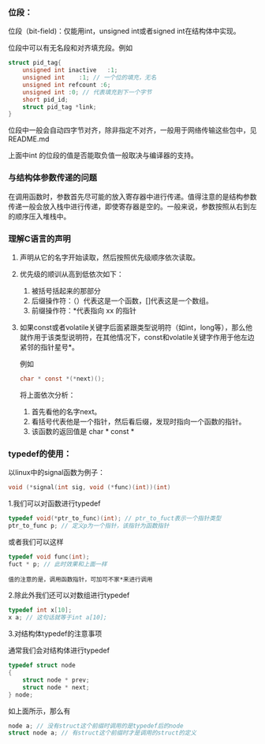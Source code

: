 ### 位段：

位段（bit-field)：仅能用int，unsigned int或者signed int在结构体中实现。

位段中可以有无名段和对齐填充段。例如

```c
struct pid_tag{
	unsigned int inactive	:1;
	unsigned int 	:1; // 一个位的填充，无名
	unsigned int refcount :6;
	unsigned int :0; // 代表填充到下一个字节
	short pid_id;
	struct pid_tag *link;
}
```

位段中一般会自动四字节对齐，除非指定不对齐，一般用于网络传输这些包中，见README.md

上面中int 的位段的值是否能取负值一般取决与编译器的支持。

### 与结构体参数传递的问题

在调用函数时，参数首先尽可能的放入寄存器中进行传递。值得注意的是结构参数传递一般会放入栈中进行传递，即使寄存器是空的。一般来说，参数按照从右到左的顺序压入堆栈中。

### 理解C语言的声明

1. 声明从它的名字开始读取，然后按照优先级顺序依次读取。

2. 优先级的顺训从高到低依次如下：

   1. 被括号括起来的那部分
   2. 后缀操作符：（）代表这是一个函数，[]代表这是一个数组。
   3. 前缀操作符：*代表指向 xx 的指针

3. 如果const或者volatile关键字后面紧跟类型说明符（如int，long等），那么他就作用于该类型说明符，在其他情况下，const和volatile关键字作用于他左边紧邻的指针星号*。

   例如

   ```c
   char * const *(*next)();
   ```

   将上面依次分析：

   1. 首先看他的名字next。
   2. 看括号代表他是一个指针，然后看后缀，发现时指向一个函数的指针。
   3. 该函数的返回值是 char * const *

### typedef的使用：

以linux中的signal函数为例子：

```c
void (*signal(int sig, void (*func)(int))(int)
```

1.我们可以对函数进行typedef

```c
typedef void(*ptr_to_func)(int); // ptr_to_fuct表示一个指针类型
ptr_to_func p; // 定义p为一个指针，该指针为函数指针
```

或者我们可以这样

```c
typedef void func(int);
fuct * p; // 此时效果和上面一样
```

`值的注意的是，调用函数指针，可加可不家*来进行调用`

2.除此外我们还可以对数组进行typedef

```c
typedef int x[10];
x a; // 这句话就等于int a[10];
```

3.对结构体typedef的注意事项

通常我们会对结构体进行typedef

```c
typedef struct node
{
    struct node * prev;
    struct node * next;
} node;
```

如上面所示，那么有

```c
node a; // 没有struct这个前缀时调用的是typedef后的node
struct node a; // 有struct这个前缀时才是调用的struct的定义
```

